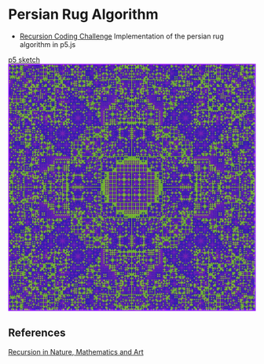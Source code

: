 # Persian Rug Algorithm


- [Recursion Coding Challenge](https://thecodingtrain.com/challenges/77-recursion)
Implementation of the persian rug algorithm in p5.js

[p5 sketch](https://editor.p5js.org/kfahn/sketches/2KJqdr_MC)
![purple-rug](assets/rug.jpg)

## References

[Recursion in Nature, Mathematics and Art](https://archive.bridgesmathart.org/2005/bridges2005-9.pdf)

